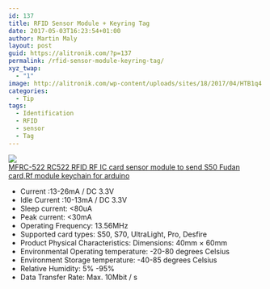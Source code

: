 ```yaml
---
id: 137
title: RFID Sensor Module + Keyring Tag
date: 2017-05-03T16:23:54+01:00
author: Martin Maly
layout: post
guid: https://alitronik.com/?p=137
permalink: /rfid-sensor-module-keyring-tag/
xyz_twap:
  - "1"
image: http://alitronik.com/wp-content/uploads/sites/18/2017/04/HTB1q4.BJpXXXXcrXFXXq6xXFXXXs.jpg
categories:
  - Tip
tags:
  - Identification
  - RFID
  - sensor
  - Tag
---
```

<a href="http://s.click.aliexpress.com/e/ZVVniiq" target="_parent"><img src="//ae01.alicdn.com/kf/HTB1.XtPQVXXXXa4XXXXq6xXFXXXw/-font-b-MFRC-522-b-font-RC522-RFID-RF-IC-card-sensor-module-to-send.jpg_220x220.jpg" /><span style="display: block;">MFRC-522 RC522 RFID RF IC card sensor module to send S50 Fudan card,Rf module keychain for arduino</span></a>

  * Current :13-26mA / DC 3.3V
  * Idle Current :10-13mA / DC 3.3V
  * Sleep current: <80uA
  * Peak current: <30mA
  * Operating Frequency: 13.56MHz
  * Supported card types: S50, S70, UltraLight, Pro, Desfire
  * Product Physical Characteristics: Dimensions: 40mm × 60mm
  * Environmental Operating temperature: -20-80 degrees Celsius
  * Environment Storage temperature: -40-85 degrees Celsius
  * Relative Humidity: 5% -95%
  * Data Transfer Rate: Max. 10Mbit / s